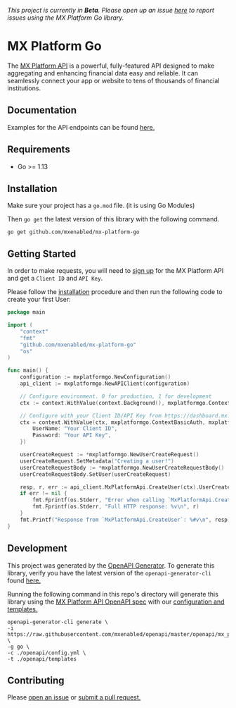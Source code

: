 *This project is currently in **Beta**. Please open up an issue [here](https://github.com/mxenabled/mx-platform-go/issues) to report issues using the MX Platform Go library.*

# MX Platform Go

The [MX Platform API](https://www.mx.com/products/platform-api) is a powerful, fully-featured API designed to make aggregating and enhancing financial data easy and reliable. It can seamlessly connect your app or website to tens of thousands of financial institutions.

## Documentation

Examples for the API endpoints can be found [here.](docs/MxPlatformApi.md)

## Requirements

- Go >= 1.13

## Installation

Make sure your project has a `go.mod` file. (it is using Go Modules)

Then `go get` the latest version of this library with the following command.
```shell
go get github.com/mxenabled/mx-platform-go
```

## Getting Started

In order to make requests, you will need to [sign up](https://dashboard.mx.com/sign_up) for the MX Platform API and get a `Client ID` and `API Key`.

Please follow the [installation](#installation) procedure and then run the following code to create your first User:
```go
package main

import (
	"context"
	"fmt"
	"github.com/mxenabled/mx-platform-go"
	"os"
)

func main() {
	configuration := mxplatformgo.NewConfiguration()
	api_client := mxplatformgo.NewAPIClient(configuration)

	// Configure environment. 0 for production, 1 for development
	ctx := context.WithValue(context.Background(), mxplatformgo.ContextServerIndex, 1)

	// Configure with your Client ID/API Key from https://dashboard.mx.com
	ctx = context.WithValue(ctx, mxplatformgo.ContextBasicAuth, mxplatformgo.BasicAuth{
		UserName: "Your Client ID",
		Password: "Your API Key",
	})

	userCreateRequest := *mxplatformgo.NewUserCreateRequest()
	userCreateRequest.SetMetadata("Creating a user!")
	userCreateRequestBody := *mxplatformgo.NewUserCreateRequestBody()
	userCreateRequestBody.SetUser(userCreateRequest)

	resp, r, err := api_client.MxPlatformApi.CreateUser(ctx).UserCreateRequestBody(userCreateRequestBody).Execute()
	if err != nil {
		fmt.Fprintf(os.Stderr, "Error when calling `MxPlatformApi.CreateUser``: %v\n", err)
		fmt.Fprintf(os.Stderr, "Full HTTP response: %v\n", r)
	}
	fmt.Printf("Response from `MxPlatformApi.CreateUser`: %#v\n", resp)
}
```

## Development

This project was generated by the [OpenAPI Generator](https://openapi-generator.tech). To generate this library, verify you have the latest version of the `openapi-generator-cli` found [here.](https://github.com/OpenAPITools/openapi-generator#17---npm)

Running the following command in this repo's directory will generate this library using the [MX Platform API OpenAPI spec](https://github.com/mxenabled/openapi/blob/master/openapi/mx_platform_api) with our [configuration and templates.](https://github.com/mxenabled/mx-platform-go/tree/master/openapi)
```shell
openapi-generator-cli generate \
-i https://raw.githubusercontent.com/mxenabled/openapi/master/openapi/mx_platform_api \
-g go \
-c ./openapi/config.yml \
-t ./openapi/templates
```

## Contributing

Please [open an issue](https://github.com/mxenabled/mx-platform-go/issues) or [submit a pull request.](https://github.com/mxenabled/mx-platform-go/pulls)
